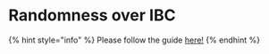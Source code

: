 # Randomness over IBC

{% hint style="info" %}
Please follow the guide [here!](../../ibc/cross-chain-ibc-randomness.md)
{% endhint %}

